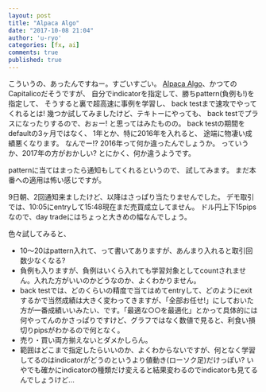 ```yaml
---
layout: post
title: "Alpaca Algo"
date: "2017-10-08 21:04"
author: 'u-ryo'
categories: [fx, ai]
comments: true
published: true
---
```

こういうの、あったんですねー。すごいすごい。
[Alpaca Algo](https://algo.alpaca.ai)、かつてのCapitalicoだそうですが、
自分でindicatorを指定して、勝ちpattern(負例も!)を指定して、
そうすると裏で超高速に事例を学習し、
back testまで速攻でやってくれるとは!
幾つか試してみましたけど、テキトーにやっても、
back testでプラスになったりするので、おぉー!
と思ってはみたものの。
back testの期間をdefaultの3ヶ月ではなく、
1年とか、特に2016年を入れると、
途端に物凄い成績悪くなります。
なんでー!? 2016年って何か違ったんでしょうか。
っていうか、2017年の方がおかしい?
とにかく、何か違うようです。

patternに当てはまったら通知もしてくれるというので、
試してみます。
まだ本番への適用は怖い感じですが。

9日朝、2回通知来ましたけど、以降はさっぱり当たりませんでした。
デモ取引では、10:05にentryして15:48現在まだ売買成立してません。
ドル円上下15pipsなので、day tradeにはちょっと大きめの幅なんでしょう。

色々試してみると、

* 10〜20はpattern入れて、って書いてありますが、あんまり入れると取引回数少なくなる?
* 負例も入りますが、負例はいくら入れても学習対象としてcountされません。入れた方がいいのかどうなのか、よくわかりません。
* back testでは、どのくらいの精度で当てはめてentryして、どのようにexitするかで当然成績は大きく変わってきますが、「全部お任せ!」にしておいた方が一番成績いいみたい、です。「最適な○○を最適化」とかって具体的には何やってんのかさっぱりですけど、グラフではなく数値で見ると、利食い損切りpipsがわかるので何となく。
* 売り・買い両方揃えないとダメかしらん。
* 範囲はどこまで指定したらいいのか、よくわからないですが、何となく学習してるのはindicatorがどうのというより値動き(ローソク足)だけっぽい? いやでも確かにindicatorの種類だけ変えると結果変わるのでindicatorも見てるんでしょうけど...
